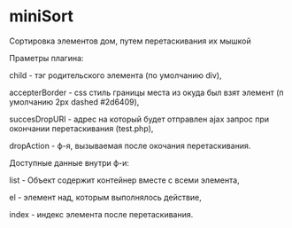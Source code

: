 miniSort
========

Сортировка элементов дом, путем перетаскивания их мышкой

Праметры плагина:

child - тэг родительского элемента (по умолчанию div),

accepterBorder - css стиль границы места из окуда был взят элемент (п умолчанию 2px dashed #2d6409),

succesDropURl - адрес на который будет отправлен ajax запрос при окончании перетаскивания (test.php),

dropAction - ф-я, вызываемая после окочания перетаскивания.

Доступные данные внутри ф-и:

list - Объект содержит контейнер вместе с всеми элемента,

el - элемент над, которым выполнялось действие,

index - индекс элемента после перетаскивания.
